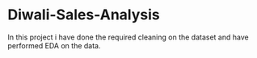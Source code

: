 # Diwali-Sales-Analysis
In this project i have done the required cleaning on the dataset and have performed EDA on the data.
